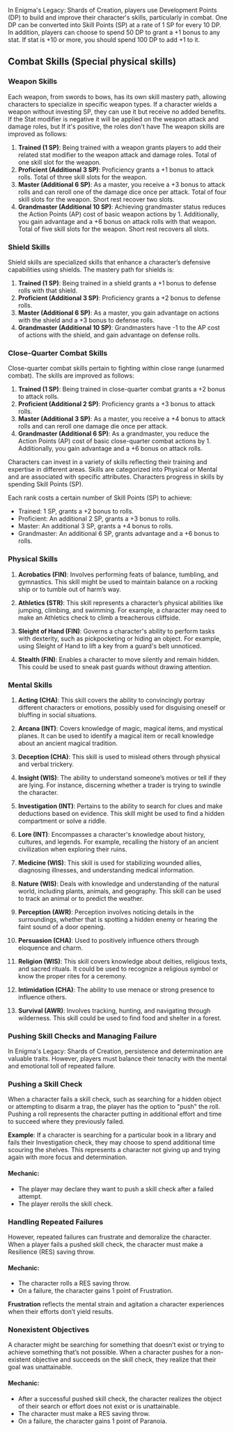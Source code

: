 In Enigma's Legacy: Shards of Creation, players use Development Points (DP) to build and improve their character's skills, particularly in combat. One DP can be converted into Skill Points (SP) at a rate of 1 SP for every 10 DP. In addition, players can choose to spend 50 DP to grant a +1 bonus to any stat. If stat is +10 or more, you should spend 100 DP to add +1 to it.


## Combat Skills (Special physical skills)

### Weapon Skills

Each weapon, from swords to bows, has its own skill mastery path, allowing characters to specialize in specific weapon types. If a character wields a weapon without investing SP, they can use it but receive no added benefits. If the Stat modifier is negative it will be applied on the weapon attack and damage roles, but If it's positive, the roles don't have  The weapon skills are improved as follows:

1. **Trained (1 SP)**: Being trained with a weapon grants players to add their related stat modifier to the weapon attack and damage roles. Total of one skill slot for the weapon.
2. **Proficient (Additional 3 SP)**: Proficiency grants a +1 bonus to attack rolls. Total of three skill slots for the weapon.
3. **Master (Additional 6 SP)**: As a master, you receive a +3 bonus to attack rolls and can reroll one of the damage dice once per attack. Total of four skill slots for the weapon. Short rest recover two slots.
4. **Grandmaster (Additional 10 SP)**: Achieving grandmaster status reduces the Action Points (AP) cost of basic weapon actions by 1. Additionally, you gain advantage and a +6 bonus on attack rolls with that weapon. Total of five skill slots for the weapon. Short rest recovers all slots.

### Shield Skills

Shield skills are specialized skills that enhance a character’s defensive capabilities using shields. The mastery path for shields is:

1. **Trained (1 SP)**: Being trained in a shield grants a +1 bonus to defense rolls with that shield.
2. **Proficient (Additional 3 SP)**: Proficiency grants a +2 bonus to defense rolls.
3. **Master (Additional 6 SP)**: As a master, you gain advantage on actions with the shield and a +3 bonus to defense rolls.
4. **Grandmaster (Additional 10 SP)**: Grandmasters have -1 to the AP cost of actions with the shield, and gain advantage on defense rolls.

### Close-Quarter Combat Skills

Close-quarter combat skills pertain to fighting within close range (unarmed combat). The skills are improved as follows:

1. **Trained (1 SP)**: Being trained in close-quarter combat grants a +2 bonus to attack rolls.
2. **Proficient (Additional 2 SP)**: Proficiency grants a +3 bonus to attack rolls.
3. **Master (Additional 3 SP)**: As a master, you receive a +4 bonus to attack rolls and can reroll one damage die once per attack.
4. **Grandmaster (Additional 6 SP)**: As a grandmaster, you reduce the Action Points (AP) cost of basic close-quarter combat actions by 1. Additionally, you gain advantage and a +6 bonus on attack rolls.



Characters can invest in a variety of skills reflecting their training and expertise in different areas. Skills are categorized into Physical or Mental and are associated with specific attributes. Characters progress in skills by spending Skill Points (SP).

Each rank costs a certain number of Skill Points (SP) to achieve:

- Trained: 1 SP, grants a +2 bonus to rolls.
- Proficient: An additional 2 SP, grants a +3 bonus to rolls.
- Master: An additional 3 SP, grants a +4 bonus to rolls.
- Grandmaster: An additional 6 SP, grants advantage and a +6 bonus to rolls.

### Physical Skills

1. **Acrobatics (FIN)**: Involves performing feats of balance, tumbling, and gymnastics. This skill might be used to maintain balance on a rocking ship or to tumble out of harm’s way.
    
2. **Athletics (STR)**: This skill represents a character’s physical abilities like jumping, climbing, and swimming. For example, a character may need to make an Athletics check to climb a treacherous cliffside.
    
3. **Sleight of Hand (FIN)**: Governs a character's ability to perform tasks with dexterity, such as pickpocketing or hiding an object. For example, using Sleight of Hand to lift a key from a guard's belt unnoticed.
    
4. **Stealth (FIN)**: Enables a character to move silently and remain hidden. This could be used to sneak past guards without drawing attention.
    

### Mental Skills

1. **Acting (CHA)**: This skill covers the ability to convincingly portray different characters or emotions, possibly used for disguising oneself or bluffing in social situations.
    
2. **Arcana (INT)**: Covers knowledge of magic, magical items, and mystical planes. It can be used to identify a magical item or recall knowledge about an ancient magical tradition.
    
3. **Deception (CHA)**: This skill is used to mislead others through physical and verbal trickery.
    
4. **Insight (WIS)**: The ability to understand someone’s motives or tell if they are lying. For instance, discerning whether a trader is trying to swindle the character.
    
5. **Investigation (INT)**: Pertains to the ability to search for clues and make deductions based on evidence. This skill might be used to find a hidden compartment or solve a riddle.
    
6. **Lore (INT)**: Encompasses a character's knowledge about history, cultures, and legends. For example, recalling the history of an ancient civilization when exploring their ruins.
    
7. **Medicine (WIS)**: This skill is used for stabilizing wounded allies, diagnosing illnesses, and understanding medical information.
    
8. **Nature (WIS)**: Deals with knowledge and understanding of the natural world, including plants, animals, and geography. This skill can be used to track an animal or to predict the weather.
    
9. **Perception (AWR)**: Perception involves noticing details in the surroundings, whether that is spotting a hidden enemy or hearing the faint sound of a door opening.
    
10. **Persuasion (CHA)**: Used to positively influence others through eloquence and charm.
    
11. **Religion (WIS)**: This skill covers knowledge about deities, religious texts, and sacred rituals. It could be used to recognize a religious symbol or know the proper rites for a ceremony.
    
12. **Intimidation (CHA)**: The ability to use menace or strong presence to influence others.
    
13. **Survival (AWR)**: Involves tracking, hunting, and navigating through wilderness. This skill could be used to find food and shelter in a forest.


### Pushing Skill Checks and Managing Failure

In Enigma's Legacy: Shards of Creation, persistence and determination are valuable traits. However, players must balance their tenacity with the mental and emotional toll of repeated failure.

### Pushing a Skill Check

When a character fails a skill check, such as searching for a hidden object or attempting to disarm a trap, the player has the option to "push" the roll. Pushing a roll represents the character putting in additional effort and time to succeed where they previously failed.

**Example**: If a character is searching for a particular book in a library and fails their Investigation check, they may choose to spend additional time scouring the shelves. This represents a character not giving up and trying again with more focus and determination.

#### Mechanic:

- The player may declare they want to push a skill check after a failed attempt.
- The player rerolls the skill check.

### Handling Repeated Failures

However, repeated failures can frustrate and demoralize the character. When a player fails a pushed skill check, the character must make a Resilience (RES) saving throw.

#### Mechanic:

- The character rolls a RES saving throw.
- On a failure, the character gains 1 point of Frustration.

**Frustration** reflects the mental strain and agitation a character experiences when their efforts don’t yield results.

### Nonexistent Objectives

A character might be searching for something that doesn’t exist or trying to achieve something that’s not possible. When a character pushes for a non-existent objective and succeeds on the skill check, they realize that their goal was unattainable.

#### Mechanic:

- After a successful pushed skill check, the character realizes the object of their search or effort does not exist or is unattainable.
- The character must make a RES saving throw.
- On a failure, the character gains 1 point of Paranoia.